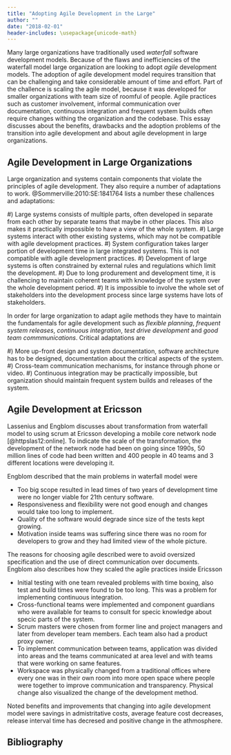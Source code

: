 ```yaml
---
title: "Adopting Agile Development in the Large"
author: ""
date: "2018-02-01"
header-includes: \usepackage{unicode-math}
---
```

<!-- Write a 700-1000-word essay discussing the use of agile development in large organizations. Discuss reasons to do it, as well as its benefits, drawbacks and adoption problems and tips. Use both the readings (textbook, article), as well as the Ericsson podcast interview.  -->

Many large organizations have traditionally used *waterfall* software development models. Because of the flaws and inefficiencies of the waterfall model large organization are looking to adopt *agile* development models. The adoption of agile development model requires transition that can be challenging and take considerable amount of time and effort. Part of the challence is scaling the agile model, because it was developed for smaller organizations with team size of roomful of people. Agile practices such as customer involvement, informal communication over documentation, continuous integration and frequent system builds often require changes withing the organization and the codebase. This essay discusses about the benefits, drawbacks and the adoption problems of the transition into agile development and about agile development in large organizations.

## Agile Development in Large Organizations
Large organization and systems contain components that violate the principles of agile development. They also require a number of adaptations to work. @Sommerville:2010:SE:1841764 lists a number these challences and adaptations:

#) Large systems consists of multiple parts, often developed in separate from each other by separate teams that maybe in other places. This also makes it practically impossible to have a view of the whole system.
#) Large systems interact with other existing systems, which may not be compatible with agile development practices.
#) System configuration takes larger portion of development time in large integrated systems. This is not compatible with agile development practices.
#) Development of large systems is often constrained by external rules and regulations which limit the development.
#) Due to long produrement and development time, it is challencing to maintain coherent teams with knowledge of the system over the whole development period.
#) It is impossible to involve the whole set of stakeholders into the development process since large systems have lots of stakeholders.

In order for large organization to adapt agile methods they have to maintain the fundamentals for agile development such as *flexible planning*, *frequent system releases*, *continuous integration*, *test drive development* and *good team commmunications*. Critical adaptations are

#) More up-front design and system documentation, software architecture has to be designed, documentation about the critical aspects of the system.
#) Cross-team communication mechanisms, for instance through phone or video.
#) Continuous integration may be practically impossible, but organization should maintain frequent system builds and releases of the system.


## Agile Development at Ericsson
Lassenius and Engblom discusses about transformation from waterfall model to using scrum at Ericsson developing a mobile core network node [@httpslas12:online]. To indicate the scale of the transformation, the development of the network node had been on going since 1990s, 50 million lines of code had been written and 400 people in 40 teams and 3 different locations were developing it.

Engblom described that the main problems in waterfall model were

- Too big scope resulted in lead times of two years of development time were no longer viable for 21th century software.
- Responsiveness and flexibility were not good enough and changes would take too long to implement.
- Quality of the software would degrade since size of the tests kept growing.
- Motivation inside teams was suffering since there was no room for developers to grow and they had limited view of the whole picture.

The reasons for choosing agile described were to avoid oversized specification and the use of direct communication over documents. Engblom also describes how they scaled the agile practices inside Ericsson

- Initial testing with one team revealed problems with time boxing, also test and build times were found to be too long. This was a problem for implementing continuous integration.
- Cross-functional teams were implemented and component guardians who were available for teams to consult for specic knowledge about specic parts of the system.
- Scrum masters were chosen from former line and project managers and later from developer team members. Each team also had a product proxy owner.
- To implement communication between teams, application was divided into areas and the teams communicated at area level and with teams that were working on same features.
- Workspace was physically changed from a traditional offices where every one was in their own room into more open space where people were together to improve communication and transparency. Physical change also visualized the change of the development method.

Noted benefits and improvements that changing into agile development model were savings in admistritative costs, average feature cost decreases, release interval time has decresed and positive change in the athmosphere.


## Bibliography
